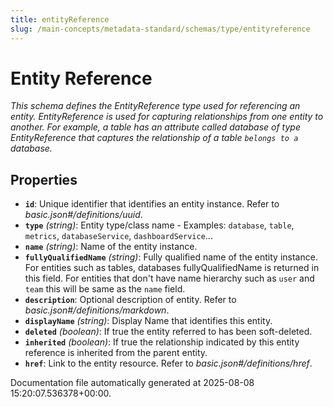 ```yaml
---
title: entityReference
slug: /main-concepts/metadata-standard/schemas/type/entityreference
---
```


# Entity Reference

*This schema defines the EntityReference type used for referencing an entity. EntityReference is used for capturing relationships from one entity to another. For example, a table has an attribute called database of type EntityReference that captures the relationship of a table `belongs to a` database.*

## Properties

- **`id`**: Unique identifier that identifies an entity instance. Refer to *basic.json#/definitions/uuid*.
- **`type`** *(string)*: Entity type/class name - Examples: `database`, `table`, `metrics`, `databaseService`, `dashboardService`...
- **`name`** *(string)*: Name of the entity instance.
- **`fullyQualifiedName`** *(string)*: Fully qualified name of the entity instance. For entities such as tables, databases fullyQualifiedName is returned in this field. For entities that don't have name hierarchy such as `user` and `team` this will be same as the `name` field.
- **`description`**: Optional description of entity. Refer to *basic.json#/definitions/markdown*.
- **`displayName`** *(string)*: Display Name that identifies this entity.
- **`deleted`** *(boolean)*: If true the entity referred to has been soft-deleted.
- **`inherited`** *(boolean)*: If true the relationship indicated by this entity reference is inherited from the parent entity.
- **`href`**: Link to the entity resource. Refer to *basic.json#/definitions/href*.


Documentation file automatically generated at 2025-08-08 15:20:07.536378+00:00.
